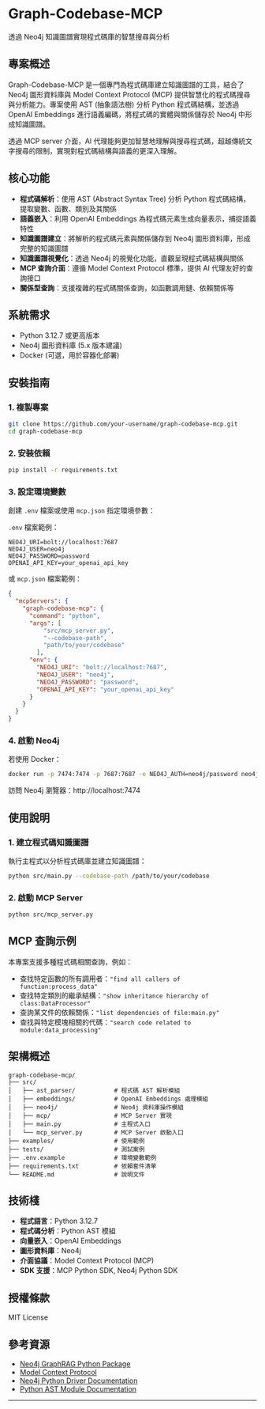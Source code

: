 # Graph-Codebase-MCP

透過 Neo4j 知識圖譜實現程式碼庫的智慧搜尋與分析

## 專案概述

Graph-Codebase-MCP 是一個專門為程式碼庫建立知識圖譜的工具，結合了 Neo4j 圖形資料庫與 Model Context Protocol (MCP) 提供智慧化的程式碼搜尋與分析能力。專案使用 AST (抽象語法樹) 分析 Python 程式碼結構，並透過 OpenAI Embeddings 進行語義編碼，將程式碼的實體與關係儲存於 Neo4j 中形成知識圖譜。

透過 MCP server 介面，AI 代理能夠更加智慧地理解與搜尋程式碼，超越傳統文字搜尋的限制，實現對程式碼結構與語義的更深入理解。

## 核心功能

- **程式碼解析**：使用 AST (Abstract Syntax Tree) 分析 Python 程式碼結構，提取變數、函數、類別及其關係
- **語義嵌入**：利用 OpenAI Embeddings 為程式碼元素生成向量表示，捕捉語義特性
- **知識圖譜建立**：將解析的程式碼元素與關係儲存到 Neo4j 圖形資料庫，形成完整的知識圖譜
- **知識圖譜視覺化**：透過 Neo4j 的視覺化功能，直觀呈現程式碼結構與關係
- **MCP 查詢介面**：遵循 Model Context Protocol 標準，提供 AI 代理友好的查詢接口
- **關係型查詢**：支援複雜的程式碼關係查詢，如函數調用鏈、依賴關係等

## 系統需求

- Python 3.12.7 或更高版本
- Neo4j 圖形資料庫 (5.x 版本建議)
- Docker (可選，用於容器化部署)

## 安裝指南

### 1. 複製專案

```bash
git clone https://github.com/your-username/graph-codebase-mcp.git
cd graph-codebase-mcp
```

### 2. 安裝依賴

```bash
pip install -r requirements.txt
```

### 3. 設定環境變數

創建 `.env` 檔案或使用 `mcp.json` 指定環境參數：

`.env` 檔案範例：
```
NEO4J_URI=bolt://localhost:7687
NEO4J_USER=neo4j
NEO4J_PASSWORD=password
OPENAI_API_KEY=your_openai_api_key
```

或 `mcp.json` 檔案範例：
```json
{
  "mcpServers": {
    "graph-codebase-mcp": {
      "command": "python",
      "args": [
          "src/mcp_server.py",
          "--codebase-path",
          "path/to/your/codebase"
        ],
      "env": {
        "NEO4J_URI": "bolt://localhost:7687",
        "NEO4J_USER": "neo4j",
        "NEO4J_PASSWORD": "password",
        "OPENAI_API_KEY": "your_openai_api_key"
      }
    }
  }
}
```

### 4. 啟動 Neo4j

若使用 Docker：
```bash
docker run -p 7474:7474 -p 7687:7687 -e NEO4J_AUTH=neo4j/password neo4j:latest
```

訪問 Neo4j 瀏覽器：http://localhost:7474

## 使用說明

### 1. 建立程式碼知識圖譜

執行主程式以分析程式碼庫並建立知識圖譜：

```bash
python src/main.py --codebase-path /path/to/your/codebase
```

### 2. 啟動 MCP Server

```bash
python src/mcp_server.py
```
## MCP 查詢示例

本專案支援多種程式碼相關查詢，例如：

- 查找特定函數的所有調用者：`"find all callers of function:process_data"`
- 查找特定類別的繼承結構：`"show inheritance hierarchy of class:DataProcessor"`
- 查詢某文件的依賴關係：`"list dependencies of file:main.py"`
- 查找與特定模塊相關的代碼：`"search code related to module:data_processing"`

## 架構概述

```
graph-codebase-mcp/
├── src/
│   ├── ast_parser/           # 程式碼 AST 解析模組
│   ├── embeddings/           # OpenAI Embeddings 處理模組
│   ├── neo4j/                # Neo4j 資料庫操作模組
│   ├── mcp/                  # MCP Server 實現
│   ├── main.py               # 主程式入口
│   └── mcp_server.py         # MCP Server 啟動入口
├── examples/                 # 使用範例
├── tests/                    # 測試案例
├── .env.example              # 環境變數範例
├── requirements.txt          # 依賴套件清單
└── README.md                 # 說明文件
```

## 技術棧

- **程式語言**：Python 3.12.7
- **程式碼分析**：Python AST 模組
- **向量嵌入**：OpenAI Embeddings
- **圖形資料庫**：Neo4j
- **介面協議**：Model Context Protocol (MCP)
- **SDK 支援**：MCP Python SDK, Neo4j Python SDK

## 授權條款

MIT License

## 參考資源

- [Neo4j GraphRAG Python Package](https://neo4j.com/blog/news/graphrag-python-package/)
- [Model Context Protocol](https://github.com/modelcontextprotocol/specification)
- [Neo4j Python Driver Documentation](https://neo4j.com/docs/api/python-driver/)
- [Python AST Module Documentation](https://docs.python.org/3/library/ast.html)

---


